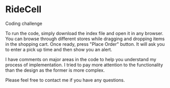 # RideCell
Coding challenge

To run the code, simply download the index file and open it in any browser. You can browse through different stores while dragging and dropping items in the shopping cart. Once ready, press "Place Order" button. It will ask you to enter a pick up time and then show you an alert. 

I have comments on major areas in the code to help you understand my process of implementation. I tried to pay more attention to the functionality than the design as the former is more complex.

Please feel free to contact me if you have any questions.
